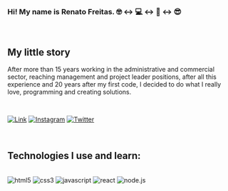 
### Hi! My name is Renato Freitas. 🤓 ↔️ 💻 ↔️ 📱 ↔️ 😎 

</br>

## My little story

After more than 15 years working in the administrative and commercial sector, reaching management and project leader positions, after all this experience and 20 years after my first code, I decided to do what I really love, programming and creating solutions.

</br>

[![Link](https://img.shields.io/badge/LinkedIn-0077B5?style=for-the-badge&logo=linkedin&logoColor=white)](https://www.linkedin.com/in/renato-freitas-90b6194a/)
[![Instagram](https://img.shields.io/badge/Instagram-E4405F?style=for-the-badge&logo=instagram&logoColor=white)](https://www.instagram.com/renatofreitas01/)
[![Twitter](https://img.shields.io/badge/Twitter-1DA1F2?style=for-the-badge&logo=twitter&logoColor=white)](https://twitter.com/Renatobfreitas)

</br>

## Technologies I use and learn:

<div style="display: inline_block;"><br/>
    <img aling="center" alt="html5" src="https://img.shields.io/badge/HTML5-E34F26?style=for-the-badge&logo=html5&logoColor=white">
    <img aling="center" alt="css3" src="https://img.shields.io/badge/CSS3-1572B6?style=for-the-badge&logo=css3&logoColor=white">
    <img aling="center" alt="javascript" src="https://img.shields.io/badge/JavaScript-323330?style=for-the-badge&logo=javascript&logoColor=F7DF1E">
    <img aling="center" alt="react" src="https://img.shields.io/badge/React-20232A?style=for-the-badge&logo=react&logoColor=61DAFB">
    <img aling="center" alt="node.js" src="https://img.shields.io/badge/Node.js-43853D?style=for-the-badge&logo=node.js&logoColor=white">
    
</div></br>

</br>
